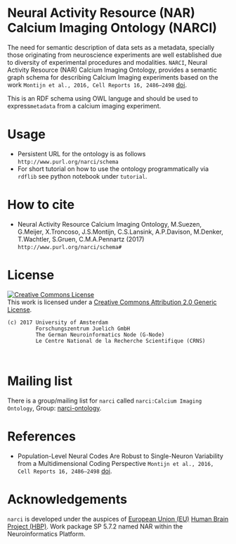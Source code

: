# Neural Activity Resource (NAR) Calcium Imaging Ontology (NARCI)

The need for semantic description of data sets as a metadata, 
specially those originating from neuroscience experiments 
are well established due to diversity of experimental
procedures and modalities. `NARCI`, Neural Activity 
Resource (NAR) Calcium Imaging Ontology, provides a 
semantic graph schema for describing Calcium Imaging 
experiments based on the work 
`Montijn et al., 2016, Cell Reports 16, 2486–2498` [doi](http://dx.doi.org/10.1016/j.celrep.2016.07.065). 

This is an RDF schema using OWL languge and should be used 
to express`metadata` from a calcium imaging experiment.

# Usage

* Persistent URL for the ontology is as follows
`http://www.purl.org/narci/schema`
* For short tutorial on how to use the ontology programmatically
  via `rdflib` see python notebook under `tutorial`.

# How to cite

* Neural Activity Resource Calcium Imaging Ontology,
  M.Suezen, G.Meijer, X.Troncoso, J.S.Montijn, C.S.Lansink, 
  A.P.Davison, M.Denker, T.Wachtler, S.Gruen, C.M.A.Pennartz (2017)
  `http://www.purl.org/narci/schema#`

# License

<a rel="license" href="http://creativecommons.org/licenses/by/2.0/"><img alt="Creative Commons License" style="border-width:0" src="https://i.creativecommons.org/l/by/2.0/88x31.png" /></a><br />This work is licensed under a <a rel="license" href="http://creativecommons.org/licenses/by/2.0/">Creative Commons Attribution 2.0 Generic License</a>.

```
(c) 2017 University of Amsterdam
         Forschungszentrum Juelich GmbH
         The German Neuroinformatics Node (G-Node)
         Le Centre National de la Recherche Scientifique (CRNS)

        
```
# Mailing list

There is a group/mailing list for `narci` called `narci:Calcium Imaging Ontology`, Group: [narci-ontology](https://groups.google.com/forum/#!forum/narci-ontology).

# References

* Population-Level Neural Codes Are Robust to Single-Neuron 
  Variability from a Multidimensional Coding Perspective
  `Montijn et al., 2016, Cell Reports 16, 2486–2498` [doi](http://dx.doi.org/10.1016/j.celrep.2016.07.065). 

# Acknowledgements

`narci` is developed under the auspices of <a href="http://ec.europa.eu/programmes/horizon2020/en/h2020-section/fet-flagships">European Union (EU)</a>
 <a href="http://www.humanbrainproject.eu/en/">Human Brain Project (HBP)</a>. 
Work package SP 5.7.2 named NAR within the Neuroinformatics Platform.
